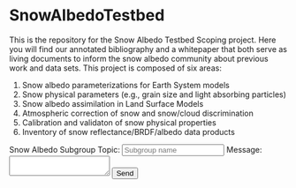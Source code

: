 # SnowAlbedoTestbed
This is the repository for the Snow Albedo Testbed Scoping project. Here you will find our annotated bibliography and a whitepaper that both serve as living documents to inform the snow albedo community about previous work and data sets.
This project is composed of six areas:
1. Snow albedo parameterizations for Earth System models
2. Snow physical parameters (e.g., grain size and light absorbing particles)
3. Snow albedo assimilation in Land Surface Models
4. Atmospheric correction of snow and snow/cloud discrimination
5. Calibration and validaton of snow physical properties
6. Inventory of snow reflectance/BRDF/albedo data products



 <body>
  <form name="input" method="POST" action="https://formspree.io/f/meqvrzjq">
   Snow Albedo Subgroup Topic: <input type="text" name="Name" placeholder="Subgroup name">
   Message: <textarea name="message" placeholder="Your text"> </textarea>

   <input type="submit" value="Send">
   <input type="hidden" name="_subject" value="List of authors" />
   <input type="hidden" name="_subject" value="Title" />
   <input type="hidden" name="_subject" value="Journal" />
   <input type="hidden" name="_subject" value="DOI" />
 </form>
 </body>
